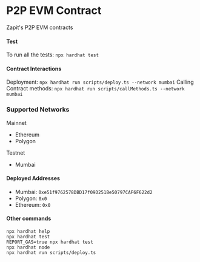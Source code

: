 # P2P EVM Contract
Zapit's P2P EVM contracts

#### Test
To run all the tests: `npx hardhat test`

#### Contract Interactions

Deployment: `npx hardhat run scripts/deploy.ts --network mumbai`
Calling Contract methods: `npx hardhat run scripts/callMethods.ts --network mumbai`

### Supported Networks

Mainnet
- Ethereum
- Polygon

Testnet
- Mumbai

#### Deployed Addresses

- Mumbai: `0xe51f9762578DBD17f09D251Be50797CAF6F622d2`
- Polygon: `0x0`
- Ethereum: `0x0`

#### Other commands

```shell
npx hardhat help
npx hardhat test
REPORT_GAS=true npx hardhat test
npx hardhat node
npx hardhat run scripts/deploy.ts
```
